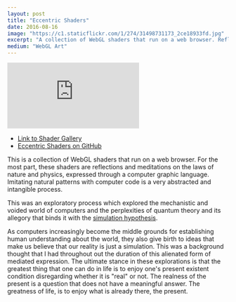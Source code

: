 ```yaml
---
layout: post
title: "Eccentric Shaders"
date: 2016-08-16
image: "https://c1.staticflickr.com/1/274/31498731173_2ce18933fd.jpg"
excerpt: "A collection of WebGL shaders that run on a web browser. Reflections and explorations about the mechanistic and voided world of computation and quantum theory."
medium: "WebGL Art"
---
```


<iframe src="https://player.vimeo.com/video/200555033?color=9CBEF2"  frameborder="0" webkitallowfullscreen mozallowfullscreen allowfullscreen></iframe>

* [Link to Shader Gallery](http://mbrav.github.io/shaders/01/)
* [Eccentric Shaders on GitHub](https://github.com/mbrav/shaders)

This is a collection of WebGL shaders that run on a web browser. For the most part, these shaders are reflections and meditations on the laws of nature and physics, expressed through a computer graphic language. Imitating natural patterns with computer code is a very abstracted and intangible process.

This was an exploratory process which explored the mechanistic and voided world of computers and the perplexities of quantum theory and its allegory that binds it with the [simulation hypothesis](https://en.wikipedia.org/wiki/Simulation_hypothesis).

As computers increasingly become the middle grounds for establishing human understanding about the world, they also give birth to ideas that make us believe that our reality is just a simulation. This was a background thought that I had throughout out the duration of this alienated form of mediated expression. The ultimate stance in these explorations is that the greatest thing that one can do in life is to enjoy one's present existent condition disregarding whether it is "real" or not. The realness of the present is a question that does not have a meaningful answer. The greatness of life, is to enjoy what is already there, the present.  
